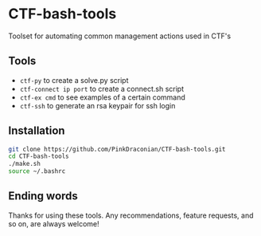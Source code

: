 # CTF-bash-tools
Toolset for automating common management actions used in CTF's

## Tools
- `ctf-py` to create a solve.py script
- `ctf-connect ip port` to create a connect.sh script
- `ctf-ex cmd` to see examples of a certain command
- `ctf-ssh` to generate an rsa keypair for ssh login

## Installation
```bash
git clone https://github.com/PinkDraconian/CTF-bash-tools.git
cd CTF-bash-tools
./make.sh
source ~/.bashrc
```

## Ending words
Thanks for using these tools.
Any recommendations, feature requests, and so on, are always welcome!
